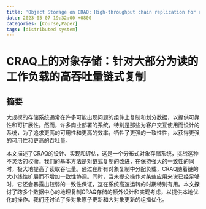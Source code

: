 ```yaml
---
title: 'Object Storage on CRAQ: High-throughput chain replication for read-mostly workloads'
date: 2023-05-07 19:32:00 +0800
categories: [Course,Paper]
tags: [distributed system]
---
```


# CRAQ上的对象存储：针对大部分为读的工作负载的高吞吐量链式复制

## 摘要

大规模的存储系统通常在许多可能出现问题的组件上复制和划分数据，以提供可靠性和可扩展性。然而，许多商业部署的系统，特别是那些为客户交互使用而设计的系统，为了追求更高的可用性和更高的效率，牺牲了更强的一致性性，以获得更强的可用性和更高的吞吐量。

本文描述了CRAQ的设计、实现和评估，这是一个分布式对象存储系统，挑战这种不灵活的权衡。我们的基本方法是对链式复制的改进，在保持强大的一致性的同时，极大地提高了读取吞吐量。通过在所有对象复制中分配负载，CRAQ随着链的大小线性扩展而不增加一致性协调。同时，当未提交操作对某些应用来说已经足够时，它还会暴露出较弱的一致性保证，这在系统高速运转的时期特别有用。本文探讨了跨多个数据中心的地理复制CRAQ存储的额外设计和实现考虑，以提供本地优化的操作。我们还讨论了多对象原子更新和大对象更新的组播优化。

<!-- more -->